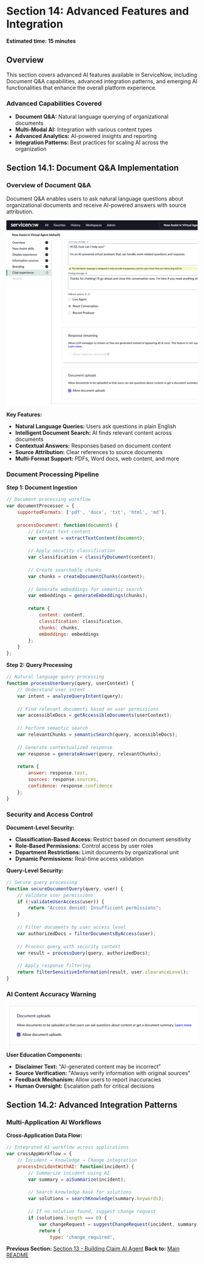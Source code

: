 # Section 14: Advanced Features and Integration

**Estimated time: 15 minutes**

## Overview

This section covers advanced AI features available in ServiceNow, including Document Q&A capabilities, advanced integration patterns, and emerging AI functionalities that enhance the overall platform experience.

### Advanced Capabilities Covered

- **Document Q&A:** Natural language querying of organizational documents
- **Multi-Modal AI:** Integration with various content types
- **Advanced Analytics:** AI-powered insights and reporting
- **Integration Patterns:** Best practices for scaling AI across the organization

## Section 14.1: Document Q&A Implementation

### Overview of Document Q&A

Document Q&A enables users to ask natural language questions about organizational documents and receive AI-powered answers with source attribution.

![Document QA Interface](screenshots/image75.png)

**Key Features:**
- **Natural Language Queries:** Users ask questions in plain English
- **Intelligent Document Search:** AI finds relevant content across documents
- **Contextual Answers:** Responses based on document content
- **Source Attribution:** Clear references to source documents
- **Multi-Format Support:** PDFs, Word docs, web content, and more

### Document Processing Pipeline

**Step 1: Document Ingestion**
```javascript
// Document processing workflow
var documentProcessor = {
    supportedFormats: ['pdf', 'docx', 'txt', 'html', 'md'],
    
    processDocument: function(document) {
        // Extract text content
        var content = extractTextContent(document);
        
        // Apply security classification
        var classification = classifyDocument(content);
        
        // Create searchable chunks
        var chunks = createDocumentChunks(content);
        
        // Generate embeddings for semantic search
        var embeddings = generateEmbeddings(chunks);
        
        return {
            content: content,
            classification: classification,
            chunks: chunks,
            embeddings: embeddings
        };
    }
};
```

**Step 2: Query Processing**
```javascript
// Natural language query processing
function processUserQuery(query, userContext) {
    // Understand user intent
    var intent = analyzeQueryIntent(query);
    
    // Find relevant documents based on user permissions
    var accessibleDocs = getAccessibleDocuments(userContext);
    
    // Perform semantic search
    var relevantChunks = semanticSearch(query, accessibleDocs);
    
    // Generate contextualized response
    var response = generateAnswer(query, relevantChunks);
    
    return {
        answer: response.text,
        sources: response.sources,
        confidence: response.confidence
    };
}
```

### Security and Access Control

**Document-Level Security:**
- **Classification-Based Access:** Restrict based on document sensitivity
- **Role-Based Permissions:** Control access by user roles
- **Department Restrictions:** Limit documents by organizational unit
- **Dynamic Permissions:** Real-time access validation

**Query-Level Security:**
```javascript
// Secure query processing
function secureDocumentQuery(query, user) {
    // Validate user permissions
    if (!validateUserAccess(user)) {
        return "Access denied: Insufficient permissions";
    }
    
    // Filter documents by user access level
    var authorizedDocs = filterDocumentsByAccess(user);
    
    // Process query with security context
    var result = processQuery(query, authorizedDocs);
    
    // Apply response filtering
    return filterSensitiveInformation(result, user.clearanceLevel);
}
```

### AI Content Accuracy Warning

![AI Content Warning](screenshots/image76.png)

**User Education Components:**
- **Disclaimer Text:** "AI-generated content may be incorrect"
- **Source Verification:** "Always verify information with original sources"
- **Feedback Mechanism:** Allow users to report inaccuracies
- **Human Oversight:** Escalation path for critical decisions

## Section 14.2: Advanced Integration Patterns

### Multi-Application AI Workflows

**Cross-Application Data Flow:**

```javascript
// Integrated AI workflow across applications
var crossAppWorkflow = {
    // Incident → Knowledge → Change integration
    processIncidentWithAI: function(incident) {
        // Summarize incident using AI
        var summary = aiSummarize(incident);
        
        // Search knowledge base for solutions
        var solutions = searchKnowledge(summary.keywords);
        
        // If no solution found, suggest change request
        if (solutions.length === 0) {
            var changeRequest = suggestChangeRequest(incident, summary);
            return {
                type: 'change_required',
```

**Previous Section:** [Section 13 - Building Claim AI Agent](section13-building-claim-ai-agent.md)
**Back to:** [Main README](README.md)
                
    